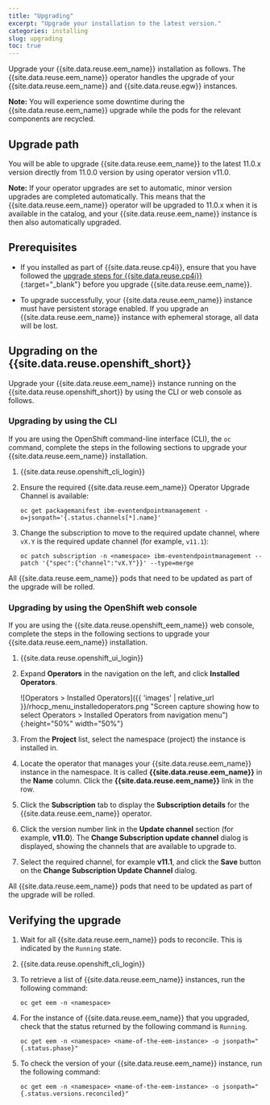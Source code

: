 ```yaml
---
title: "Upgrading"
excerpt: "Upgrade your installation to the latest version."
categories: installing
slug: upgrading
toc: true
---
```


Upgrade your {{site.data.reuse.eem_name}} installation as follows. The {{site.data.reuse.eem_name}} operator handles the upgrade of your {{site.data.reuse.eem_name}} and {{site.data.reuse.egw}} instances.

**Note:** You will experience some downtime during the {{site.data.reuse.eem_name}} upgrade while the pods for the relevant components are recycled.

## Upgrade path

You will be able to upgrade {{site.data.reuse.eem_name}} to the latest 11.0.x version directly from 11.0.0 version by using operator version v11.0.

**Note:** If your operator upgrades are set to automatic, minor version upgrades are completed automatically. This means that the {{site.data.reuse.eem_name}} operator will be upgraded to 11.0.x when it is available in the catalog, and your {{site.data.reuse.eem_name}} instance is then also automatically upgraded.

## Prerequisites

- If you installed as part of {{site.data.reuse.cp4i}}, ensure that you have followed the [upgrade steps for {{site.data.reuse.cp4i}}](https://www.ibm.com/docs/en/cloud-paks/cp-integration/2023.2?topic=upgrading){:target="_blank"} before you upgrade {{site.data.reuse.eem_name}}.

- To upgrade successfully, your {{site.data.reuse.eem_name}} instance must have persistent storage enabled. If you upgrade an {{site.data.reuse.eem_name}} instance with ephemeral storage, all data will be lost.

## Upgrading on the {{site.data.reuse.openshift_short}}

Upgrade your {{site.data.reuse.eem_name}} instance running on the {{site.data.reuse.openshift_short}} by using the CLI or web console as follows.

### Upgrading by using the CLI

If you are using the OpenShift command-line interface (CLI), the `oc` command, complete the steps in the following sections to upgrade your {{site.data.reuse.eem_name}} installation.

1. {{site.data.reuse.openshift_cli_login}}
2. Ensure the required {{site.data.reuse.eem_name}} Operator Upgrade Channel is available:

   `oc get packagemanifest ibm-eventendpointmanagement -o=jsonpath='{.status.channels[*].name}'`

2. Change the subscription to move to the required update channel, where `vX.Y` is the required update channel (for example, `v11.1`):

   `oc patch subscription -n <namespace> ibm-eventendpointmanagement --patch '{"spec":{"channel":"vX.Y"}}' --type=merge`


All {{site.data.reuse.eem_name}} pods that need to be updated as part of the upgrade will be rolled.

### Upgrading by using the OpenShift web console

If you are using the {{site.data.reuse.openshift_eem_name}} web console, complete the steps in the following sections to upgrade your {{site.data.reuse.eem_name}} installation.

1. {{site.data.reuse.openshift_ui_login}}
2. Expand **Operators** in the navigation on the left, and click **Installed Operators**.

   ![Operators > Installed Operators]({{ 'images' | relative_url }}/rhocp_menu_installedoperators.png "Screen capture showing how to select Operators > Installed Operators from navigation menu"){:height="50%" width="50%"}
3. From the **Project** list, select the namespace (project) the instance is installed in.
4. Locate the operator that manages your {{site.data.reuse.eem_name}} instance in the namespace. It is called **{{site.data.reuse.eem_name}}** in the **Name** column. Click the **{{site.data.reuse.eem_name}}** link in the row.
4. Click the **Subscription** tab to display the **Subscription details** for the {{site.data.reuse.eem_name}} operator.
5. Click the version number link in the **Update channel** section (for example, **v11.0**). The **Change Subscription update channel** dialog is displayed, showing the channels that are available to upgrade to.
6. Select the required channel, for example **v11.1**, and click the **Save** button on the **Change Subscription Update Channel** dialog.

All {{site.data.reuse.eem_name}} pods that need to be updated as part of the upgrade will be rolled.

## Verifying the upgrade

1. Wait for all {{site.data.reuse.eem_name}} pods to reconcile. This is indicated by the `Running` state.
2. {{site.data.reuse.openshift_cli_login}}
3. To retrieve a list of {{site.data.reuse.eem_name}} instances, run the following command:

   `oc get eem -n <namespace>`

4. For the instance of {{site.data.reuse.eem_name}} that you upgraded, check that the status returned by the following command is `Running`.

   `oc get eem -n <namespace> <name-of-the-eem-instance> -o jsonpath="{.status.phase}"`

5. To check the version of your {{site.data.reuse.eem_name}} instance, run the following command:

   `oc get eem -n <namespace> <name-of-the-eem-instance> -o jsonpath="{.status.versions.reconciled}"`
